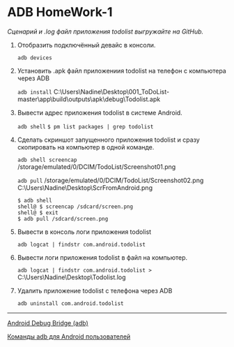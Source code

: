 # ADB HomeWork-1

*Cценарий и .log файл приложения todolist выгружайте на GitHub.*
1. Отобразить подключённый девайс в консоли.

    ```adb devices```

2. Установить .apk файл приложениия todolist на телефон с компьютера через  ADB

    ```adb install``` C:\Users\Nadine\Desktop\001_ToDoList-master\app\build\outputs\apk\debug\Todolist.apk

3. Вывести адрес приложения todolist в системе Android.

    ```adb shell```
    ```$ pm list packages | grep todolist```

4. Сделать скриншот запущенного приложения todolist и сразу скопировать на компьютер в одной команде.

    ```adb shell screencap``` /storage/emulated/0/DCIM/TodoList/Screenshot01.png

    ```adb pull``` /storage/emulated/0/DCIM/TodoList/Screenshot02.png C:\Users\Nadine\Desktop\ScrFromAndroid.png

    ```
    $ adb shell
    shell@ $ screencap /sdcard/screen.png
    shell@ $ exit
    $ adb pull /sdcard/screen.png
    ```
5. Вывести в консоль логи приложения todolist

    ```adb logcat | findstr com.android.todolist```

6. Вывести логи приложения todolist в файл на компьютер.

    ```adb logcat | findstr com.android.todolist > ```C:\Users\Nadine\Desktop\Todolist.log

7. Удалить приложение todolist с телефона через ADB

    ```adb uninstall com.android.todolist```

---

[Android Debug Bridge (adb) ](https://developer.android.com/studio/command-line/adb)

[Команды adb для Android пользователей](
https://losst.ru/komandy-adb-dlya-android-polzovatelej)